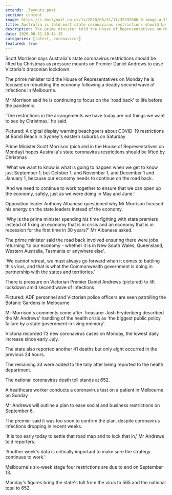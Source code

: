 ```yaml
---
extends: _layouts.post
section: content
image: https://i.dailymail.co.uk/1s/2020/08/31/11/32597600-0-image-a-19_1598868655043.jpg 
title: Australia is told most state coronavirus restrictions should be scrapped by Christmas 
description: The prime minister told the House of Representatives on Monday afternoon he is focused on rebuilding the economy following a deadly second wave of infections in Melbourne. 
date: 2020-08-31-20-14-15 
categories: [latest, coronavirus] 
featured: true 
--- 
```

Scott Morrison says Australia's state coronavirus restrictions should be lifted by Christmas as pressure mounts on Premier Daniel Andrews to ease Victoria's draconian lockdown. 

The prime minister told the House of Representatives on Monday he is focused on rebuilding the economy following a deadly second wave of infections in Melbourne. 

Mr Morrison said he is continuing to focus on the 'road back' to life before the pandemic. 

'The restrictions in the arrangements we have today are not things we want to see by Christmas,' he said.

Pictured: A digital display warning beachgoers about COVID-19 restrictions at Bondi Beach in Sydney's eastern suburbs on Saturday

Prime Minister Scott Morrison (pictured in the House of Representatives on Monday) hopes Australia's state coronavirus restrictions should be lifted by Christmas

'What we want to know is what is going to happen when we get to know just September 1, but October 1, and November 1, and December 1 and January 1, because our economy needs to continue on the road back.

'And we need to continue to work together to ensure that we can open up the economy, safely, just as we were doing in May and June.'

Opposition leader Anthony Albanese questioned why Mr Morrison focused his energy on the state leaders instead of the economy. 

'Why is the prime minister spending his time fighting with state premiers instead of fixing an economy that is in crisis and an economy that is in recession for the first time in 30 years?' Mr Albanese asked. 

The prime minister said the road back involved ensuring there were jobs returning 'to our economy - whether it is in New South Wales, Queensland, Western Australia, Tasmania or anywhere else'. 

'We cannot retreat, we must always go forward when it comes to battling this virus, and that is what the Commonwealth government is doing in partnership with the states and territories.'

There is pressure on Victorian Premier Daniel Andrews (pictured) to lift lockdown amid second wave of infections

Pictured: ADF personnel and Victorian police officers are seen patrolling the Botanic Gardens in Melbourne

Mr Morrison's comments come after Treasurer Josh Frydenberg described the Mr Andrews' handling of the health crisis as 'the biggest public policy failure by a state government in living memory'. 

Victoria recorded 73 new coronavirus cases on Monday, the lowest daily increase since early July.

The state also reported another 41 deaths but only eight occurred in the previous 24 hours.

The remaining 33 were added to the tally after being reported to the health department.

The national coronavirus death toll stands at 652.

A healthcare worker conducts a coronavirus test on a patient in Melbourne on Sunday

Mr Andrews will outline a plan to ease social and business restrictions on September 6.

The premier said it was too soon to confirm the plan, despite coronavirus infections dropping in recent weeks.  

'It is too early today to settle that road map and to lock that in,' Mr Andrews told reporters.

'Another week's data is critically important to make sure the strategy continues to work.'

Melbourne's six-week stage four restrictions are due to end on September 13. 

Monday's figures bring the state's toll from the virus to 565 and the national total to 652 

